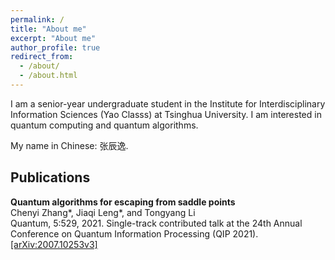 ```yaml
---
permalink: /
title: "About me"
excerpt: "About me"
author_profile: true
redirect_from: 
  - /about/
  - /about.html
---
```


I am a senior-year undergraduate student in the Institute for Interdisciplinary Information Sciences (Yao Classs) at Tsinghua University. I am interested in quantum computing and quantum algorithms.

My name in Chinese: 张辰逸.

## Publications

**Quantum algorithms for escaping from saddle points**
<br />
Chenyi Zhang\*, 
Jiaqi Leng\*, and
Tongyang Li
<br />
Quantum, 5:529, 2021. Single-track contributed talk at the 24th Annual Conference on Quantum Information Processing (QIP 2021).
<br />
[[arXiv:2007.10253v3]](https://arxiv.org/abs/2007.10253v3)
